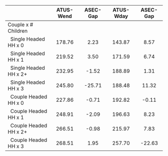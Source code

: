 
|                      |    ATUS-Wend |     ASEC-Gap |    ATUS-Wday |     ASEC-Gap |
| -------------------- | :----------: | :----------: | :----------: | :----------: |
| Couple x # Children  |              |              |              |              |
| &nbsp;&nbsp;Single Headed HH x 0 |       178.76 |         2.23 |       143.87 |         8.57 |
| &nbsp;&nbsp;Single Headed HH x 1 |       219.52 |         3.50 |       171.59 |         6.74 |
| &nbsp;&nbsp;Single Headed HH x 2+ |       232.95 |        -1.52 |       188.89 |         1.31 |
| &nbsp;&nbsp;Single Headed HH x 3 |       245.80 |       -25.71 |       188.48 |        11.32 |
| &nbsp;&nbsp;Couple Headed HH x 0 |       227.86 |        -0.71 |       192.82 |        -0.11 |
| &nbsp;&nbsp;Couple Headed HH x 1 |       248.91 |        -2.09 |       196.63 |         8.23 |
| &nbsp;&nbsp;Couple Headed HH x 2+ |       266.51 |        -0.98 |       215.97 |         7.83 |
| &nbsp;&nbsp;Couple Headed HH x 3 |       268.51 |         1.95 |       257.70 |       -22.63 |

